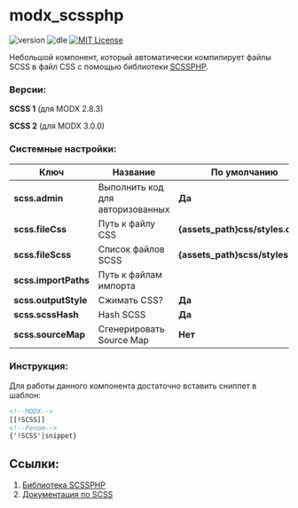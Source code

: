 # modx_scssphp
![version](https://img.shields.io/badge/version-1.0.0-orange "Version")
![dle](https://img.shields.io/badge/MODX-2.8.3%3C-green "MODX")
[![MIT License](https://img.shields.io/badge/license-MIT-blue "MIT License")](https://github.com/Element1493/dle_scssphp/blob/main/LICENSE)

Небольшой компонент, который автоматически компилирует файлы SCSS в файл CSS c помощью библиотеки [SCSSPHP](https://github.com/leafo/scssphp/).

### Версии:
**SCSS 1** (для MODX 2.8.3)

**SCSS 2** (для MODX 3.0.0)

### Системные настройки:
Ключ| Название|По умолчанию
-|-|-
**scss.admin**|Выполнить код для авторизованных|**Да**
**scss.fileCss**|Путь к файлу CSS|**{assets_path}css/styles.css**
**scss.fileScss**|Список файлов SCSS|**{assets_path}scss/styles.scss**
**scss.importPaths**|Путь к файлам импорта|
**scss.outputStyle**|Сжимать CSS?|**Да**
**scss.scssHash**|Hash SCSS|**Да**
**scss.sourceMap**|Сгенерировать Source Map|**Нет**

### Инструкция:
Для работы данного компонента достаточно вставить сниппет в шаблон:
```html
<!--MODX-->
[[!SCSS]]
<!--Fenom-->
{'!SCSS'|snippet}
```

## Ссылки:
1. [Библиотека SCSSPHP](https://github.com/leafo/scssphp/)
2. [Документация по SCSS](https://sass-lang.com/documentation)
